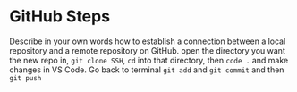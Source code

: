 # GitHub Steps

Describe in your own words how to establish a connection between a local repository and a remote repository on GitHub.
open the directory you want the new repo in, `git clone SSH`, `cd` into that directory, then `code .` and make changes in VS Code. Go back to terminal `git add` and `git commit` and then `git push`
